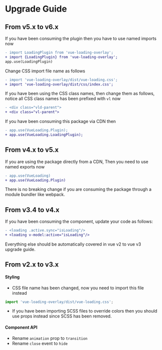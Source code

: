 # Upgrade Guide

## From v5.x to v6.x

If you have been consuming the plugin then you have to use named imports now

```diff
- import LoadingPlugin from 'vue-loading-overlay';
+ import {LoadingPlugin} from 'vue-loading-overlay';
app.use(LoadingPlugin)
```

Change CSS import file name as follows

```diff
- import 'vue-loading-overlay/dist/vue-loading.css';
+ import 'vue-loading-overlay/dist/css/index.css';
```

If you have been using the CSS class names, then change them as follows, notice
all CSS class names has been prefixed with `vl` now

```diff
- <div class="vld-parent">
+ <div class="vl-parent">
```

If you have been consuming this package via CDN then

```diff
- app.use(VueLoading.Plugin);
+ app.use(VueLoading.LoadingPlugin);
```

## From v4.x to v5.x

If you are using the package directly from a CDN, Then you need to use named exports now

```diff
- app.use(VueLoading)
+ app.use(VueLoading.Plugin)
```

There is no breaking change if you are consuming the package through a module bundler like webpack.

## From v3.4 to v4.x

If you have been consuming the component, update your code as follows:

```diff
- <loading .active.sync="isLoading"/>
+ <loading v-model:active="isLoading"/>
```

Everything else should be automatically covered in vue v2 to vue v3 upgrade guide.

## From v2.x to v3.x

#### Styling

* CSS file name has been changed, now you need to import this file instead

```js
import 'vue-loading-overlay/dist/vue-loading.css';
```

* If you have been importing SCSS files to override colors then you should use props instead since SCSS has been
  removed.

#### Component API

* Rename `animation` prop to `transition`
* Rename `close` event to `hide`
